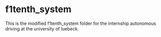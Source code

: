 # f1tenth_system
This is the modified f1tenth_system folder for the internship autonomous driving at the university of luebeck.